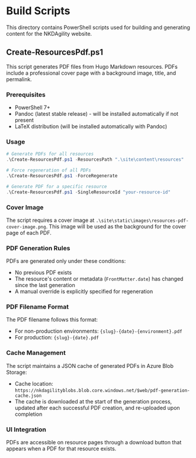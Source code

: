 # Build Scripts

This directory contains PowerShell scripts used for building and generating content for the NKDAgility website.

## Create-ResourcesPdf.ps1

This script generates PDF files from Hugo Markdown resources. PDFs include a professional cover page with a background image, title, and permalink.

### Prerequisites

- PowerShell 7+
- Pandoc (latest stable release) - will be installed automatically if not present
- LaTeX distribution (will be installed automatically with Pandoc)

### Usage

```powershell
# Generate PDFs for all resources
.\Create-ResourcesPdf.ps1 -ResourcesPath ".\site\content\resources"

# Force regeneration of all PDFs
.\Create-ResourcesPdf.ps1 -ForceRegenerate

# Generate PDF for a specific resource
.\Create-ResourcesPdf.ps1 -SingleResourceId "your-resource-id"
```

### Cover Image

The script requires a cover image at `.\site\static\images\resources-pdf-cover-image.png`. This image will be used as the background for the cover page of each PDF.

### PDF Generation Rules

PDFs are generated only under these conditions:
- No previous PDF exists
- The resource's content or metadata (`FrontMatter.date`) has changed since the last generation
- A manual override is explicitly specified for regeneration

### PDF Filename Format

The PDF filename follows this format:
- For non-production environments: `{slug}-{date}-{environment}.pdf`
- For production: `{slug}-{date}.pdf`

### Cache Management

The script maintains a JSON cache of generated PDFs in Azure Blob Storage:
- Cache location: `https://nkdagilityblobs.blob.core.windows.net/$web/pdf-generation-cache.json`
- The cache is downloaded at the start of the generation process, updated after each successful PDF creation, and re-uploaded upon completion

### UI Integration

PDFs are accessible on resource pages through a download button that appears when a PDF for that resource exists.